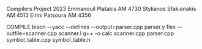Compilers Project 2023
Emmanouil Platakis AM 4730
Stylianos Sfakianakis AM 4513
Eirini Patsoura AM 4356

COMPILE
bison --yacc --defines --output=parser.cpp parser.y
flex --outfile=scanner.cpp scanner.l
g++ -o calc scanner.cpp parser.cpp symbol_table.cpp symbol_table.h
